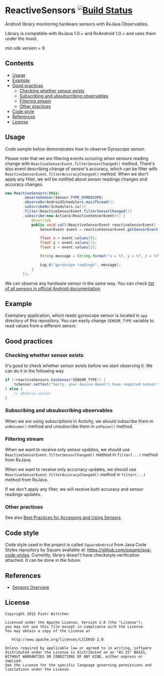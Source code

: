 # ReactiveSensors [![Build Status](https://travis-ci.org/pwittchen/ReactiveSensors.svg?branch=master)](https://travis-ci.org/pwittchen/ReactiveSensors)
Android library monitoring hardware sensors with RxJava Observables.

Library is compatible with RxJava 1.0.+ and RxAndroid 1.0.+ and uses them under the hood.

min sdk version = 9

Contents
--------
- [Usage](#usage)
- [Example](#example)
- [Good practices](#good-practices)
  - [Checking whether sensor exists](#checking-whether-sensor-exists)
  - [Subscribing and ubsubscribing observables](#subscribing-and-ubsubscribing-observables)
  - [Filtering stream](#filtering-stream)
  - [Other practices](#other-practices)
- [Code style](#code-style)
- [References](#references)
- [License](#license)

Usage
-----

Code sample below demonstrates how to observe Gyroscope sensor. 

Please note that we are filtering events occuring when sensors reading change with `ReactiveSensorEvent.filterSensorChanged()` method. There's also event describing change of sensor's accuracy, which can be filter with `ReactiveSensorEvent.filterAccuracyChanged()` method. When we don't apply any filter, we will be notified about sensor readings changes and accuracy changes.

```java
new ReactiveSensors(this)
        .observeSensor(Sensor.TYPE_GYROSCOPE)
        .observeOn(AndroidSchedulers.mainThread())
        .subscribeOn(Schedulers.io())
        .filter(ReactiveSensorEvent.filterSensorChanged())
        .subscribe(new Action1<ReactiveSensorEvent>() {
            @Override
            public void call(ReactiveSensorEvent reactiveSensorEvent) {
                SensorEvent event = reactiveSensorEvent.getSensorEvent();

                float x = event.values[0];
                float y = event.values[1];
                float z = event.values[2];

                String message = String.format("x = %f, y = %f, z = %f", x, y, z);

                Log.d("gyroscope readings", message);
            }
        });
```

We can observe any hardware sensor in the same way. You can check [list of all sensors in official Android documentation](http://developer.android.com/guide/topics/sensors/sensors_overview.html#sensors-intro).

Example
-------

Exemplary application, which reads gyroscope sensor is located in `app` directory of this repository. You can easily change `SENSOR_TYPE` variable to read values from a different sensor.

Good practices
--------------

### Checking whether sensor exists

It's good to check whether sensor exists before we start observing it. We can do it in the following way

```java
if (!reactiveSensors.hasSensor(SENSOR_TYPE)) {
    tvSensor.setText("Sorry, your device doesn't have required sensor.");
} else {
    // observe sensor
}
```

### Subscribing and ubsubscribing observables

When we are using subscriptions in Activity, we should subscribe them in `onResume()` method and unsubscribe them in `onPause()` method.

### Filtering stream

When we want to receive only sensor updates, we should use `ReactiveSensorEvent.filterSensorChanged()` method in `filter(...)` method from RxJava.

When we want to receive only accurracy updates, we should use `ReactiveSensorEvent.filterAccuracyChanged()` method in `filter(...)` method from RxJava.

If we don't apply any filter, we will receive both accuracy and sensor readings updates.

### Other practices

See also [Best Practices for Accessing and Using Sensors](http://developer.android.com/guide/topics/sensors/sensors_overview.html#sensors-practices).

Code style
----------

Code style used in the project is called `SquareAndroid` from Java Code Styles repository by Square available at: https://github.com/square/java-code-styles. Currently, library doesn't have checkstyle verification attached. It can be done in the future.

References
----------
- [Sensors Overview](http://developer.android.com/guide/topics/sensors/sensors_overview.html)

License
-------

    Copyright 2015 Piotr Wittchen

    Licensed under the Apache License, Version 2.0 (the "License");
    you may not use this file except in compliance with the License.
    You may obtain a copy of the License at

       http://www.apache.org/licenses/LICENSE-2.0

    Unless required by applicable law or agreed to in writing, software
    distributed under the License is distributed on an "AS IS" BASIS,
    WITHOUT WARRANTIES OR CONDITIONS OF ANY KIND, either express or implied.
    See the License for the specific language governing permissions and
    limitations under the License.
